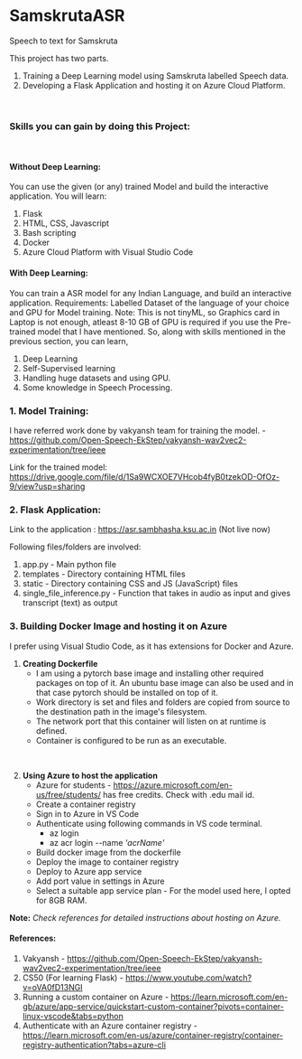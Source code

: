 # SamskrutaASR

Speech to text for Samskruta

This project has two parts.
1. Training a Deep Learning model using Samskruta labelled Speech data.
2. Developing a Flask Application and hosting it on Azure Cloud Platform.
   
<br>

### **Skills you can gain by doing this Project:** 
<br>

#### **Without Deep Learning:**

You can use the given (or any) trained Model and build the interactive application.
You will learn:
1. Flask
2. HTML, CSS, Javascript
3. Bash scripting
4. Docker
5. Azure Cloud Platform with Visual Studio Code

#### **With Deep Learning:**

You can train a ASR model for any Indian Language, and build an interactive application.
Requirements: Labelled Dataset of the language of your choice and GPU for Model training.
Note: This is not tinyML, so Graphics card in Laptop is not enough, atleast 8-10 GB of GPU is required if you use the Pre-trained model that I have mentioned.
So, along with skills mentioned in the previous section, you can learn,
1. Deep Learning
2. Self-Supervised learning
3. Handling huge datasets and using GPU.
4. Some knowledge in Speech Processing.



### **1. Model Training:**

I have referred work done by vakyansh team for training the model. - https://github.com/Open-Speech-EkStep/vakyansh-wav2vec2-experimentation/tree/ieee

Link for the trained model: https://drive.google.com/file/d/1Sa9WCXOE7VHcob4fyB0tzekOD-OfOz-9/view?usp=sharing 


### **2. Flask Application:**

Link to the application : https://asr.sambhasha.ksu.ac.in (Not live now)

Following files/folders are involved: 
1. app.py - Main python file
2. templates - Directory containing HTML files
3. static - Directory containing CSS and JS (JavaScript) files
4. single_file_inference.py - Function that takes in audio as input and gives transcript (text) as output

### **3. Building Docker Image and hosting it on Azure**

I prefer using Visual Studio Code, as it has extensions for Docker and Azure.

1. **Creating Dockerfile**
    * I am using a pytorch base image and installing other required packages on top of it. An ubuntu base image can also be used and in that case pytorch should be installed on top of it.
    * Work directory is set and files and folders are copied from source to the destination path in the image's filesystem.
    * The network port that this container will listen on at runtime is defined.
    * Container is configured to be run as an executable.

<br>

2. **Using Azure to host the application**
   * Azure for students - https://azure.microsoft.com/en-us/free/students/ has free credits. Check with .edu mail id.
   * Create a container registry
   * Sign in to Azure in VS Code
   * Authenticate using following commands in VS code terminal.
        - az login
        - az acr login --name *'acrName'*
   * Build docker image from the dockerfile
   * Deploy the image to container registry
   * Deploy to Azure app service
   * Add port value in settings in Azure
   * Select a suitable app service plan - For the model used here, I opted for 8GB RAM. 
  
**Note:** *Check references for detailed instructions about hosting on Azure.*

#### **References:**

1. Vakyansh - https://github.com/Open-Speech-EkStep/vakyansh-wav2vec2-experimentation/tree/ieee
2. CS50 (For learning Flask) - https://www.youtube.com/watch?v=oVA0fD13NGI 
3. Running a custom container on Azure - https://learn.microsoft.com/en-gb/azure/app-service/quickstart-custom-container?pivots=container-linux-vscode&tabs=python
4. Authenticate with an Azure container registry - https://learn.microsoft.com/en-us/azure/container-registry/container-registry-authentication?tabs=azure-cli
